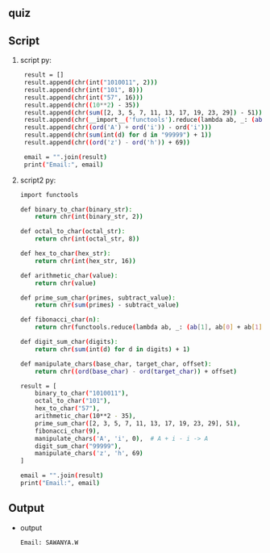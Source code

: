## quiz



## Script
1. script py:
   ```bash
    result = []
    result.append(chr(int("1010011", 2)))
    result.append(chr(int("101", 8)))
    result.append(chr(int("57", 16)))
    result.append(chr((10**2) - 35))
    result.append(chr(sum([2, 3, 5, 7, 11, 13, 17, 19, 23, 29]) - 51))
    result.append(chr(__import__('functools').reduce(lambda ab, _: (ab[1], ab[0] + ab[1]), range(9), (1, 1))[1]))
    result.append(chr((ord('A') + ord('i')) - ord('i')))
    result.append(chr(sum(int(d) for d in "99999") + 1))
    result.append(chr((ord('z') - ord('h')) + 69))

    email = "".join(result)
    print("Email:", email)


2. script2 py:
    ```bash
    import functools

    def binary_to_char(binary_str):
        return chr(int(binary_str, 2))

    def octal_to_char(octal_str):
        return chr(int(octal_str, 8))

    def hex_to_char(hex_str):
        return chr(int(hex_str, 16))

    def arithmetic_char(value):
        return chr(value)

    def prime_sum_char(primes, subtract_value):
        return chr(sum(primes) - subtract_value)

    def fibonacci_char(n):
        return chr(functools.reduce(lambda ab, _: (ab[1], ab[0] + ab[1]), range(n), (1, 1))[1])

    def digit_sum_char(digits):
        return chr(sum(int(d) for d in digits) + 1)

    def manipulate_chars(base_char, target_char, offset):
        return chr((ord(base_char) - ord(target_char)) + offset)

    result = [
        binary_to_char("1010011"),
        octal_to_char("101"),
        hex_to_char("57"),
        arithmetic_char(10**2 - 35),
        prime_sum_char([2, 3, 5, 7, 11, 13, 17, 19, 23, 29], 51),
        fibonacci_char(9),
        manipulate_chars('A', 'i', 0),  # A + i - i -> A
        digit_sum_char("99999"),
        manipulate_chars('z', 'h', 69)
    ]

    email = "".join(result)
    print("Email:", email)


## Output

- output
    ```bash
    Email: SAWANYA.W